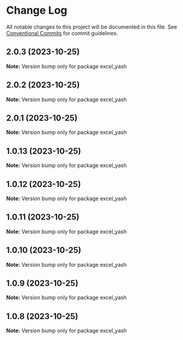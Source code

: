 # Change Log

All notable changes to this project will be documented in this file.
See [Conventional Commits](https://conventionalcommits.org) for commit guidelines.

## 2.0.3 (2023-10-25)

**Note:** Version bump only for package excel_yash





## 2.0.2 (2023-10-25)

**Note:** Version bump only for package excel_yash





## 2.0.1 (2023-10-25)

**Note:** Version bump only for package excel_yash





## 1.0.13 (2023-10-25)

**Note:** Version bump only for package excel_yash





## 1.0.12 (2023-10-25)

**Note:** Version bump only for package excel_yash





## 1.0.11 (2023-10-25)

**Note:** Version bump only for package excel_yash





## 1.0.10 (2023-10-25)

**Note:** Version bump only for package excel_yash





## 1.0.9 (2023-10-25)

**Note:** Version bump only for package excel_yash





## 1.0.8 (2023-10-25)

**Note:** Version bump only for package excel_yash
